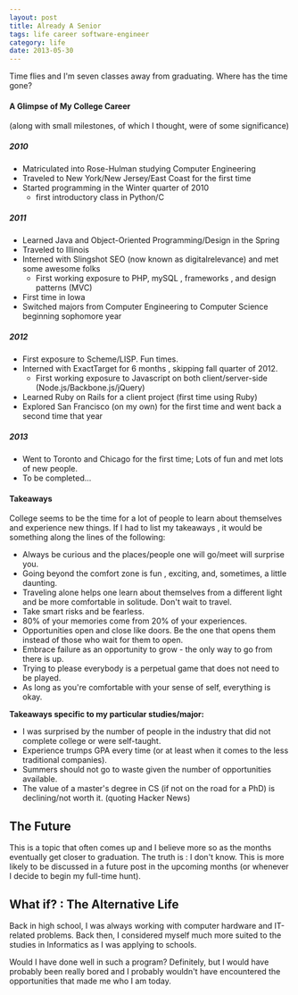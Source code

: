 ```yaml
---
layout: post
title: Already A Senior
tags: life career software-engineer
category: life
date: 2013-05-30
---
```

Time flies and I'm seven classes away from graduating. Where has the time gone?

#### A Glimpse of My College Career
(along with small milestones, of which I thought, were of some significance)

##### 2010

- Matriculated into Rose-Hulman studying Computer Engineering
- Traveled to New York/New Jersey/East Coast for the first time
- Started programming in the Winter quarter of 2010
    - first introductory class in Python/C

##### 2011

- Learned Java and Object-Oriented Programming/Design in the Spring
- Traveled to Illinois
- Interned with Slingshot SEO (now known as digitalrelevance) and met some awesome folks
    - First working exposure to PHP, mySQL , frameworks , and design patterns (MVC)
- First time in Iowa
- Switched majors from Computer Engineering to Computer Science beginning sophomore year

##### 2012

- First exposure to Scheme/LISP. Fun times.
- Interned with ExactTarget for 6 months , skipping fall quarter of 2012.
    - First working exposure to Javascript on both client/server-side (Node.js/Backbone.js/jQuery)
- Learned Ruby on Rails for a client project (first time using Ruby)
- Explored San Francisco (on my own) for the first time and went back a second time that year

##### 2013

- Went to Toronto and Chicago for the first time; Lots of fun and met lots of new people.
- To be completed...


#### Takeaways

College seems to be the time for a lot of people to learn about themselves and experience new things. If I had to list my takeaways , it would be something along the lines of the following:

- Always be curious and the places/people one will go/meet will surprise you.
- Going beyond the comfort zone is fun , exciting, and, sometimes, a little daunting.
- Traveling alone helps one learn about themselves from a different light and be more comfortable in solitude. Don't wait to travel.
- Take smart risks and be fearless.
- 80% of your memories come from 20% of your experiences.
- Opportunities open and close like doors. Be the one that opens them instead of those who wait for them to open.
- Embrace failure as an opportunity to grow - the only way to go from there is up.
- Trying to please everybody is a perpetual game that does not need to be played.
- As long as you're comfortable with your sense of self, everything is okay.

**Takeaways specific to my particular studies/major:**

- I was surprised by the number of people in the industry that did not complete college or were self-taught.
- Experience trumps GPA every time (or at least when it comes to the less traditional companies).
- Summers should not go to waste given the number of opportunities available.
- The value of a master's degree in CS (if not on the road for a PhD) is declining/not worth it. (quoting Hacker News)


## The Future

This is a topic that often comes up and I believe more so as the months eventually get closer to graduation. The truth is : I don't know. This is more likely to be discussed in a future post in the upcoming months (or whenever I decide to begin my full-time hunt).


## What if? : The Alternative Life

Back in high school, I was always working with computer hardware and IT-related problems. Back then, I considered myself much more suited to the studies in Informatics as I was applying to schools.

Would I have done well in such a program? Definitely, but I would have probably been really bored and I probably wouldn't have encountered the opportunities that made me who I am today.

